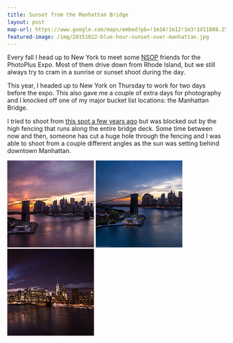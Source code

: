 ```yaml
---
title: Sunset from the Manhattan Bridge
layout: post
map-url: https://www.google.com/maps/embed?pb=!1m16!1m12!1m3!1d11808.254975110189!2d-73.9867630604104!3d40.70575209474232!2m3!1f0!2f0!3f0!3m2!1i1024!2i768!4f13.1!2m1!1zNDDCsDQyJzI1LjYiTiA3M8KwNTknMjcuOCJX!5e0!3m2!1sen!2sus!4v1446343507154
featured-image: /img/20151022-blue-hour-sunset-over-manhattan.jpg
---
```


Every fall I head up to New York to meet some [NSOP](http://newschoolofphotography.com/content.php?r=2317-Photo-Expo-2015-wrap-up! "New School of Photography") friends for the PhotoPlus Expo. Most of them drive down from Rhode Island, but we still always try to cram in a sunrise or sunset shoot during the day.

This year, I headed up to New York on Thursday to work for two days before the expo. This also gave me a couple of extra days for photography and I knocked off one of my major bucket list locations: the Manhattan Bridge.

I tried to shoot from [this spot a few years ago](https://instagram.com/p/j-iwJsIfvZ/?taken-by=frigidlight) but was blocked out by the high fencing that runs along the entire bridge deck. Some time between now and then, someone has cut a huge hole through the fencing and I was able to shoot from a couple different angles as the sun was setting behind downtown Manhattan.

<a href="/img/20151022-manhattan-bridge-sunset.jpg" data-featherlight=""><img src="/img/20151022-manhattan-bridge-sunset-thumb.jpg"></a>
<a href="/img/20151022-blue-hour-sunset-over-manhattan.jpg" data-featherlight=""><img src="/img/20151022-blue-hour-sunset-over-manhattan-thumb.jpg"></a>
<a href="/img/20151022-night-sunset-over-manhattan.jpg" data-featherlight=""><img src="/img/20151022-night-sunset-over-manhattan-thumb.jpg"></a>
